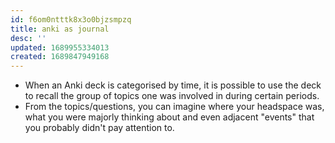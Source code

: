 ```yaml
---
id: f6om0ntttk8x3o0bjzsmpzq
title: anki as journal
desc: ''
updated: 1689955334013
created: 1689847949168
---
```


- When an Anki deck is categorised by time, it is possible to use the deck to recall the group of topics one was involved in during certain periods.
- From the topics/questions, you can imagine where your headspace was, what you were majorly thinking about and even adjacent "events" that you probably didn't pay attention to.
